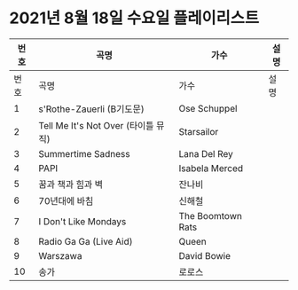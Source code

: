 # 2021년 8월 18일 수요일 플레이리스트

| 번호 | 곡명 | 가수 | 설명 |
|------|------|------|------|
| 번호 | 곡명 | 가수 | 설명 |
| 1 | s'Rothe-Zauerli (B기도문) | Ose Schuppel |  |
| 2 | Tell Me It's Not Over (타이틀 뮤직) | Starsailor |  |
| 3 | Summertime Sadness | Lana Del Rey |  |
| 4 | PAPI | Isabela Merced |  |
| 5 | 꿈과 책과 힘과 벽 | 잔나비 |  |
| 6 | 70년대에 바침 | 신해철 |  |
| 7 | I Don't Like Mondays | The Boomtown Rats |  |
| 8 | Radio Ga Ga (Live Aid) | Queen |  |
| 9 | Warszawa | David Bowie |  |
| 10 | 송가 | 로로스 |  |
